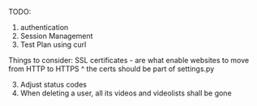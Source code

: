 TODO: 
1. authentication
2. Session Management
4. Test Plan using curl

Things to consider:
SSL certificates - are what enable websites to move from HTTP to HTTPS
^ the certs should be part of settings.py

3. Adjust status codes
4. When deleting a user, all its videos and videolists shall be gone